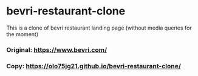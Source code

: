 # bevri-restaurant-clone
This is a clone of bevri restaurant landing page (without media queries for the moment)

### Original: https://www.bevri.com/
### Copy: https://olo75jg21.github.io/bevri-restaurant-clone/
